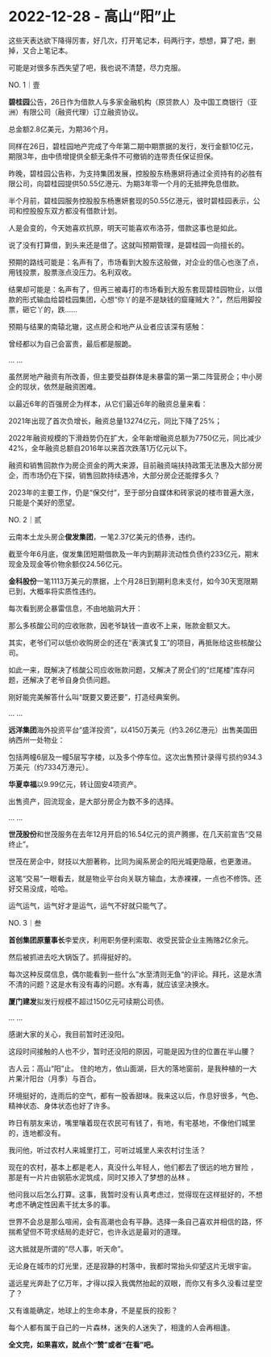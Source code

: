 # 2022-12-28 - 高山“阳”止

这些天表达欲下降得厉害，好几次，打开笔记本，码两行字，想想，算了吧，删掉，又合上笔记本。

可能是对很多东西失望了吧，我也说不清楚，尽力克服。

NO. 1｜壹

**碧桂园**公告，26日作为借款人与多家金融机构（原贷款人）及中国工商银行（亚洲）有限公司（融资代理）订立融资协议。

总金额2.8亿美元，为期36个月。

同样在26日，碧桂园地产完成了今年第二期中期票据的发行，发行金额10亿元，期限3年，由中债增提供全额无条件不可撤销的连带责任保证担保。

昨晚，碧桂园公告称，为支持集团发展，控股股东杨惠妍将通过全资持有的必胜有限公司，向碧桂园提供50.55亿港元、为期3年零一个月的无抵押免息借款。

半个月前，碧桂园服务控股股东杨惠妍套现的50.55亿港元，彼时碧桂园表示，公司和控股股东双方都没有借款计划。

人是会变的，今天她喜欢抗原，明天可能喜欢布洛芬，借款这事也是如此。

说了没有打算借，到头来还是借了。这就叫预期管理，是碧桂园一向擅长的。

预期的路线可能是：名声有了，市场看到大股东这般做，对企业的信心也涨了点，用钱投票，股票涨点没压力。名利双收。

结果却可能是：名声有了，但再三被毒打的市场看到大股东套现碧桂园物业，以借款的形式输血给碧桂园集团，心想“你丫的是不是缺钱的窟窿贼大？”，然后用脚投票，砸它丫的，跌......

预期与结果的南辕北辙，这点房企和地产从业者应该深有感触：

曾经都以为自己会富贵，最后都是服跪。

... ...

虽然房地产融资有所改善，但主要受益群体是未暴雷的第一第二阵营房企；中小房企的现状，依然是融资困难。

以最近6年的百强房企为样本，从它们最近6年的融资总量来看：

2021年出现了首次负增长，融资总量13274亿元，同比下降了25%；

2022年融资规模的下滑趋势仍在扩大，全年新增融资总额为7750亿元，同比减少42%，全年融资总额自2016年以来首次跌落1万亿元以下。

融资和销售回款作为房企资金的两大来源，目前融资端扶持政策无法惠及大部分房企，而市场仍在下探，销售回款持续遇冷，大部分房企还能撑多久？

2023年的主要工作，仍是“保交付”，至于部分自媒体和砖家说的楼市普遍大涨，只能是个美好的愿望。

NO. 2｜贰

云南本土龙头房企**俊发集团**，一笔2.37亿美元的债券，违约。

截至今年6月底，俊发集团短期借款及一年内到期非流动性负债约233亿元，期末现金及现金等价物余额仅24.56亿元。

**金科股份**一笔1113万美元的票据，上个月28日到期利息未支付，如今30天宽限期已到，大概率将实质性违约。

每次看到房企暴雷信息，不由地脑洞大开：

那么多核酸公司的应收账款，因老爷缺钱一直收不上来，账款金额又大。

其实，老爷们可以低价收购房企的还在“表演式复工”的项目，再抵账给这些核酸公司。

如此一来，既解决了核酸公司应收账款问题，又解决了房企们的“烂尾楼”库存问题，还解决了老爷自身负债问题。

刚好能完美解答什么叫“既要又要还要”，打造经典案例。

... ...

**远洋集团**海外投资平台“盛洋投资”，以4150万美元（约3.26亿港元）出售美国田纳西州一处物业：

包括两幢6层及一幢5层写字楼，以及多个停车位。这次出售预计录得亏损约934.3万美元（约7334万港元）。

**华夏幸福**以9.99亿元，转让固安4项资产。

出售资产，回流现金，是大部分房企为数不多的选择。

... ...

**世茂股份**和世茂服务在去年12月开启的16.54亿元的资产腾挪，在几天前宣告“交易终止”。

世茂在房企中，财技以大胆著称，比同为闽系房企的阳光城更隐蔽，也更激进。

这笔“交易”一眼看去，就是物业平台向关联方输血，太赤裸裸，一点也不修饰。还好交易没成，哈哈。

运气运气，运气好才是运气，运气不好就只能气了。

NO. 3｜叁

**首创集团原董事长**李爱庆，利用职务便利索取、收受民营企业主贿赂2亿余元。

然后被抓进去吃大锅饭了。抓得挺好的。

每次这种反腐信息，偶尔能看到一些什么”水至清则无鱼“的评论。拜托，这是水清不清的问题？这是水有没有毒的问题。水有毒，就应该坚决换水。

**厦门建发**拟发行规模不超过150亿元可续期公司债。

... ...

感谢大家的关心，我目前暂时还没阳。

这段时间接触的人也不少，暂时还没阳的原因，可能是因为住的位置在半山腰？

古人云：高山“阳”止。
住的地方，依山面湖，巨大的落地窗前，是我种植的一大片果汁阳台（月季）与百合。

环境挺好的，连雨后的空气，都有一股香甜味。我来这以后，作息好很多，气色、精神状态、身体状态也好了许多。

昨日有朋友来访，嘴里嚷着现在农民可有钱了，有地，有宅基地，不像他们城里的，连地都没有。

我问他，听过农村人来城里打工，可听过城里人来农村讨生活？

现在的农村，基本上都是老人，真没什么年轻人，他们都去了很远的地方冒险 ，那是有一片片由钢筋水泥筑成，同时又掺入了梦想的丛林 。

他问我以后怎么打算。这事，我暂时没有认真考虑过，觉得现在这样挺好的，不想考虑不确定性因素干扰太多的事。

世界不会总是那么喧闹，会有高潮也会有平静。选择一条自己喜欢并相信的路，怀揣希望但不苛求结局的走好它，也许永远是最对的道理。

这大抵就是所谓的“尽人事，听天命”。

无论身在城市的灯光里，还是寂静的村落中，我都时常抬头仰望这片无垠宇宙。

遥远星光奔赴了亿万年，才得以探入我偶然抬起的双眼，而你又有多久没看过星空了？

又有谁能确定，地球上的生命本身，不是星辰的投影？

每个人都有属于自己的一片森林，迷失的人迷失了，相逢的人会再相逢。

**全文完，如果喜欢，就点个“赞”或者“在看”吧。**